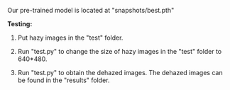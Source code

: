 Our pre-trained model is located at "snapshots/best.pth"

**Testing:**
1.  Put hazy images in the "test" folder.

2.  Run "test.py" to change the size of hazy images in the "test" folder to 640*480.

3.  Run "test.py" to obtain the dehazed images. The dehazed images can be found in the "results" folder.